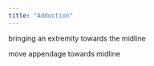 ```yaml
---
title: "Adduction"
---
```

bringing an extremity towards the midline

move appendage towards midline


